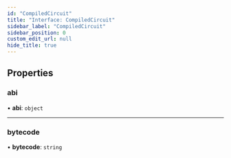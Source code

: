 ```yaml
---
id: "CompiledCircuit"
title: "Interface: CompiledCircuit"
sidebar_label: "CompiledCircuit"
sidebar_position: 0
custom_edit_url: null
hide_title: true
---
```


## Properties

### abi

• **abi**: `object`

___

### bytecode

• **bytecode**: `string`
